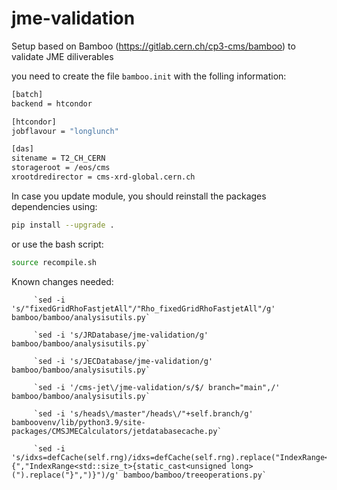 # jme-validation

Setup based on Bamboo (https://gitlab.cern.ch/cp3-cms/bamboo) to validate JME diliverables

you need to create the file `bamboo.init`
with the folling information:
```sh
[batch]
backend = htcondor

[htcondor]
jobflavour = "longlunch"

[das]
sitename = T2_CH_CERN
storageroot = /eos/cms
xrootdredirector = cms-xrd-global.cern.ch

```

In case you update module, you should reinstall the packages dependencies using:

```sh
pip install --upgrade .
```

or use the bash script:
```sh
source recompile.sh
```

Known changes needed:
```
     `sed -i 's/"fixedGridRhoFastjetAll"/"Rho_fixedGridRhoFastjetAll"/g' bamboo/bamboo/analysisutils.py`
    
     `sed -i 's/JRDatabase/jme-validation/g' bamboo/bamboo/analysisutils.py`
    
     `sed -i 's/JECDatabase/jme-validation/g' bamboo/bamboo/analysisutils.py`
    
     `sed -i '/cms-jet\/jme-validation/s/$/ branch="main",/' bamboo/bamboo/analysisutils.py`
    
     `sed -i 's/heads\/master"/heads\/"+self.branch/g' bamboovenv/lib/python3.9/site-packages/CMSJMECalculators/jetdatabasecache.py`
    
     `sed -i 's/idxs=defCache(self.rng)/idxs=defCache(self.rng).replace("IndexRange<std::size_t>{","IndexRange<std::size_t>{static_cast<unsigned long>(").replace("}",")}")/g' bamboo/bamboo/treeoperations.py`

```
